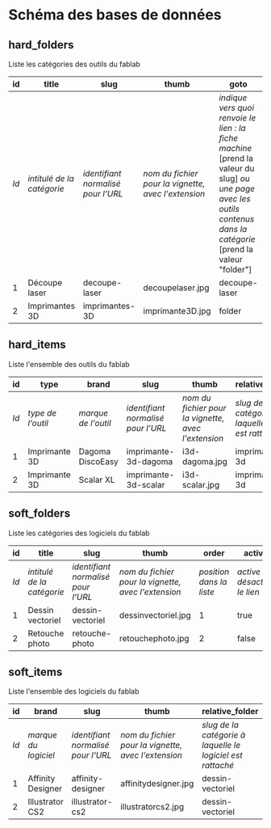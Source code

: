 # Schéma des bases de données

## hard_folders

Liste les catégories des outils du fablab

id | title | slug | thumb | goto | order | active
---- | ---- | ---- | ---- | ---- | ---- | ----
*Id* | *intitulé de la catégorie* | *identifiant normalisé pour l'URL* | *nom du fichier pour la vignette, avec l'extension* | *indique vers quoi renvoie le lien : la fiche machine* [prend la valeur du slug] *ou une page avec les outils contenus dans la catégorie* [prend la valeur "folder"] | *position dans la liste* | *active ou désactive le lien* 
1 | Découpe laser | decoupe-laser | decoupelaser.jpg | decoupe-laser | 1 | true
2 | Imprimantes 3D | imprimantes-3D | imprimante3D.jpg | folder | 2 | false 


## hard_items

Liste l'ensemble des outils du fablab

id | type | brand | slug | thumb | relative_folder | order | active
---- | ---- | ---- | ---- | ---- | ---- | ---- | ----
*Id* | *type de l'outil* | *marque de l'outil* | *identifiant normalisé pour l'URL* | *nom du fichier pour la vignette, avec l'extension* | *slug de la catégorie à laquelle l'outil est rattaché* | *position dans la liste* | *active ou désactive le lien* 
1 | Imprimante 3D | Dagoma DiscoEasy | imprimante-3d-dagoma | i3d-dagoma.jpg | imprimantes-3d | 1 | true
2 | Imprimante 3D | Scalar XL | imprimante-3d-scalar | i3d-scalar.jpg | imprimantes-3d | 2 | false


## soft_folders

Liste les catégories des logiciels du fablab

id | title | slug | thumb | order | active
---- | ---- | ---- | ---- | ---- | ---- 
*Id* | *intitulé de la catégorie* | *identifiant normalisé pour l'URL* | *nom du fichier pour la vignette, avec l'extension* | *position dans la liste* | *active ou désactive le lien*
1 | Dessin vectoriel | dessin-vectoriel | dessinvectoriel.jpg | 1 | true
2 | Retouche photo | retouche-photo | retouchephoto.jpg | 2 | false


## soft_items

Liste l'ensemble des logiciels du fablab

id | brand | slug | thumb | relative_folder | order | active
---- | ---- | ---- | ---- | ---- | ---- | ---- 
*Id* | *marque du logiciel* | *identifiant normalisé pour l'URL* | *nom du fichier pour la vignette, avec l'extension* | *slug de la catégorie à laquelle le logiciel est rattaché* | *position dans la liste* | *active ou désactive le lien* 
1 | Affinity Designer | affinity-designer | affinitydesigner.jpg | dessin-vectoriel | 1 | true
2 | Illustrator CS2 | illustrator-cs2 | illustratorcs2.jpg | dessin-vectoriel | 2 | false